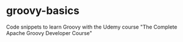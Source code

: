 # groovy-basics
Code snippets to learn Groovy with the Udemy course "The Complete Apache Groovy Developer Course"
